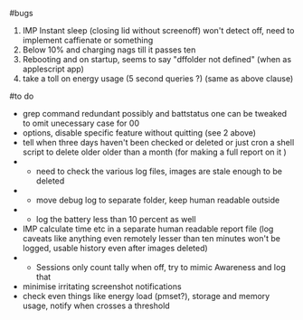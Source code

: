 #bugs
1. IMP Instant sleep (closing lid without screenoff) won't detect off, need to implement caffienate or something
2. Below 10% and charging nags till it passes ten
3. Rebooting and on startup, seems to say "dffolder not defined" (when as applescript app)
4. take a toll on energy usage (5 second queries ?) (same as above clause)

#to do
- grep command redundant possibly and battstatus one can be tweaked to omit unecessary case for 00
- options, disable specific feature without quitting (see 2 above)
- tell when three days haven't been checked or deleted or just cron a shell script to delete older 
	older than a month (for making a full report on it )
- - need to check the various log files, images are stale enough to be deleted
- - move debug log to separate folder, keep human readable outside
- - log the battery less than 10 percent as well
- IMP calculate time etc in a separate human readable report file (log caveats like anything even remotely lesser than ten minutes 
	won't be logged, usable history even after images deleted)
- - Sessions only count tally when off, try to mimic Awareness and log that
- minimise irritating screenshot notifications
- check even things like energy load (pmset?), storage and memory usage, notify when crosses a threshold
